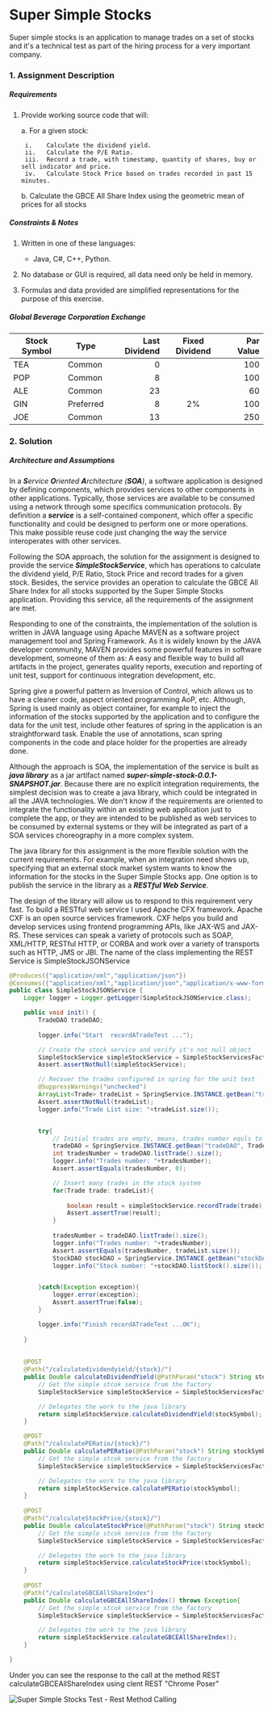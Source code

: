 # Super Simple Stocks 
 Super simple stocks is an application to manage trades on a set of stocks and it's a technical test as part of 
 the hiring process for a very important company.
 
 ### 1. Assignment Description
 
 ##### Requirements
 
 1.	Provide working source code that will:
 
     a.	For a given stock:
     
         i.    Calculate the dividend yield.
         ii.   Calculate the P/E Ratio.
         iii.  Record a trade, with timestamp, quantity of shares, buy or sell indicator and price.
         iv.   Calculate Stock Price based on trades recorded in past 15 minutes.
 
     b.	Calculate the GBCE All Share Index using the geometric mean of prices for all stocks
 
 ##### Constraints & Notes
 
 1.	Written in one of these languages:
     
     * Java, C#, C++, Python.
     
 2.	No database or GUI is required, all data need only be held in memory.
 
 3.	Formulas and data provided are simplified representations for the purpose of this exercise.
 
 ##### Global Beverage Corporation Exchange
 
 Stock Symbol  | Type | Last Dividend | Fixed Dividend | Par Value
 ------------- | ---- | ------------: | :------------: | --------: 
 TEA           | Common    | 0  |    | 100
 POP           | Common    | 8  |    | 100
 ALE           | Common    | 23 |    | 60
 GIN           | Preferred | 8  | 2% | 100
 JOE           | Common    | 13 |    | 250
 
 
 
 ### 2. Solution
 
 ##### Architecture and Assumptions
 
 In a _**S**ervice **O**riented **A**rchitecture (**SOA**)_, a software application is designed 
 by defining components, which provides services to other components in other applications. Typically, 
 those services are available to be consumed using a network through some specifics communication 
 protocols. By definition a _**service**_ is a self-contained component, which offer a specific 
 functionality and could be designed to perform one or more operations. This make possible reuse 
 code just changing the way the service interoperates with other services.
 
 Following the SOA approach, the solution for the assignment is designed to provide the service 
 _**SimpleStockService**_, which has operations to calculate the dividend yield, P/E Ratio, 
 Stock Price and record trades for a given stock. Besides, the service provides an operation 
 to calculate the GBCE All Share Index for all stocks supported by the Super Simple Stocks application. 
 Providing this service, all the requirements of the assignment are met.
 
 Responding to one of the constraints, the implementation of the solution is written in JAVA 
 language using Apache MAVEN as a software project management tool and Spring Framework. 
 As it is widely known by the JAVA developer community, MAVEN 
 provides some powerful features in software development, someone of them as: 
 A easy and flexible way to build all artifacts in the project, generates quality reports, 
 execution and reporting of unit test, support for continuous integration development, etc.
 
 Spring give a powerful pattern as Inversion of Control, which allows us to have a cleaner code, 
 aspect oriented programming AoP, etc. Although, Spring is used mainly as object container, 
 for example to inject the information of the stocks supported by the application and to configure 
 the data for the unit test, include other features of spring in the application is an straightforward 
 task. Enable the use of annotations, scan spring components in the code and place holder for 
 the properties are already done.
 
 
 Although the approach is SOA, the implementation of the service is built as _**java library**_ as
 a jar artifact named _**super-simple-stock-0.0.1-SNAPSHOT.jar**_. Because there are no explicit 
 integration requirements, the simplest decision was to create a java library, which could be 
 integrated in all the JAVA technologies. We don't know if the requirements are oriented to integrate 
 the functionality within an existing web application just to complete the app, or they are intended to 
 be published as web services to be consumed by external systems or they will be integrated as part of 
 a SOA services choreography in a more complex system.
 
 The java library for this assignment is the more flexible solution with the current requirements. 
 For example, when an integration need shows up, specifying that an external stock market system wants 
 to know the information for the stocks in the Super Simple Stocks app. One option is to publish 
 the service in the library as a _**RESTful Web Service**_. 
 
 The design of the library will allow us to respond to this requirement very fast. To build a RESTful web 
 service I used Apache CFX framework.
 Apache CXF is an open source services framework. CXF helps you build and develop services using frontend programming APIs, 
 like JAX-WS and JAX-RS. These services can speak a variety of protocols such as SOAP, XML/HTTP, RESTful HTTP, or 
 CORBA and work over a variety of transports such as HTTP, JMS or JBI.
 The name of the class implementing the REST Service is SimpleStockJSONService

```java
@Produces({"application/xml","application/json"})
@Consumes({"application/xml","application/json","application/x-www-form-urlencoded"})
public class SimpleStockJSONService {
	Logger logger = Logger.getLogger(SimpleStockJSONService.class);

	public void init() {
		TradeDAO tradeDAO;
		
		logger.info("Start  recordATradeTest ...");

		// Create the stock service and verify it's not null object
		SimpleStockService simpleStockService = SimpleStockServicesFactory.INSTANCE.getSimpleStockService();
		Assert.assertNotNull(simpleStockService);

		// Recover the trades configured in spring for the unit test
		@SuppressWarnings("unchecked")
		ArrayList<Trade> tradeList = SpringService.INSTANCE.getBean("tradeList", ArrayList.class);
		Assert.assertNotNull(tradeList);
		logger.info("Trade List size: "+tradeList.size());


		try{
			// Initial trades are empty, means, trades number equls to cero (0)
			tradeDAO = SpringService.INSTANCE.getBean("tradeDAO", TradeDAO.class);
			int tradesNumber = tradeDAO.listTrade().size();
			logger.info("Trades number: "+tradesNumber);
			Assert.assertEquals(tradesNumber, 0);

			// Insert many trades in the stock system
			for(Trade trade: tradeList){
				
				boolean result = simpleStockService.recordTrade(trade);
				Assert.assertTrue(result);
			}
			
			tradesNumber = tradeDAO.listTrade().size();
			logger.info("Trades number: "+tradesNumber);
			Assert.assertEquals(tradesNumber, tradeList.size());
			StockDAO stockDAO = SpringService.INSTANCE.getBean("stockDAO", StockDAO.class);
			logger.info("Stock number: "+stockDAO.listStock().size());


		}catch(Exception exception){
			logger.error(exception);
			Assert.assertTrue(false);
		}

		logger.info("Finish recordATradeTest ...OK");
		
	}
	
	
	@POST
	@Path("/calculatedividendyield/{stock}/")
    public Double calculateDividendYield(@PathParam("stock") String stockSymbol) throws Exception{
        // Get the simple stcok service from the factory
        SimpleStockService simpleStockService = SimpleStockServicesFactory.INSTANCE.getSimpleStockService();

        // Delegates the work to the java library
        return simpleStockService.calculateDividendYield(stockSymbol);
    }

	@POST
	@Path("/calculatePERatio/{stock}/")
    public Double calculatePERatio(@PathParam("stock") String stockSymbol) throws Exception{
        // Get the simple stcok service from the factory
        SimpleStockService simpleStockService = SimpleStockServicesFactory.INSTANCE.getSimpleStockService();

        // Delegates the work to the java library
        return simpleStockService.calculatePERatio(stockSymbol);
    }
	
	@POST
	@Path("/calculateStockPrice/{stock}/")
    public Double calculateStockPrice(@PathParam("stock") String stockSymbol) throws Exception{
        // Get the simple stcok service from the factory
        SimpleStockService simpleStockService = SimpleStockServicesFactory.INSTANCE.getSimpleStockService();

        // Delegates the work to the java library
        return simpleStockService.calculateStockPrice(stockSymbol);
    }
	
	@POST
	@Path("/calculateGBCEAllShareIndex")
    public Double calculateGBCEAllShareIndex() throws Exception{
        // Get the simple stcok service from the factory
        SimpleStockService simpleStockService = SimpleStockServicesFactory.INSTANCE.getSimpleStockService();

        // Delegates the work to the java library
        return simpleStockService.calculateGBCEAllShareIndex();
    }

}

```
 Under you can see the response to the call at the method REST calculateGBCEAllShareIndex using clent REST "Chrome Poser"
 
 
 ![Super Simple Stocks Test - Rest Method
 Calling](https://github.com/mengiu/Super-Simple-Stocks-Test/blob/master/container/super-simple-stock/src/main/resources/images/testCallingMethodREST.png "Super Simple Stocks Test - Rest Method Calling")
